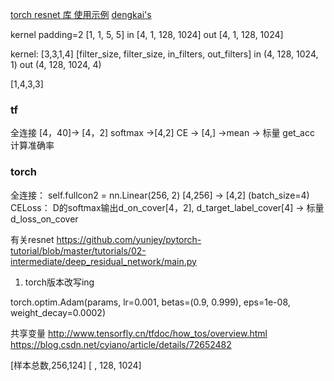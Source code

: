 
[torch resnet 库 使用示例](https://blog.csdn.net/litt1e/article/details/89316705)
[dengkai's](https://github.com/LuisKay/Spec_ResNet)

kernel padding=2  [1, 1, 5, 5]
in   [4, 1, 128, 1024]
out  [4, 1, 128, 1024]


kernel: [3,3,1,4] [filter_size, filter_size, in_filters, out_filters]
in (4, 128, 1024, 1)
out (4, 128, 1024, 4)

[1,4,3,3]

### tf
全连接 [4，40]-> [4，2]
softmax ->[4,2]
CE -> [4,] ->mean -> 标量
get_acc 计算准确率

### torch
全连接：
self.fullcon2 = nn.Linear(256, 2)    [4,256] -> [4,2]  (batch_size=4)
CELoss：
D的softmax输出d_on_cover[4，2], d_target_label_cover[4] -> 标量d_loss_on_cover         

有关resnet
https://github.com/yunjey/pytorch-tutorial/blob/master/tutorials/02-intermediate/deep_residual_network/main.py

1. torch版本改写ing

torch.optim.Adam(params, lr=0.001, betas=(0.9, 0.999), eps=1e-08, weight_decay=0.0002)

共享变量
http://www.tensorfly.cn/tfdoc/how_tos/overview.html
https://blog.csdn.net/cyiano/article/details/72652482

[样本总数,256,124]
[ , 128, 1024]
